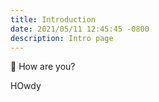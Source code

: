 ```yaml
---
title: Introduction
date: 2021/05/11 12:45:45 -0800
description: Intro page
---
```

:wave: How are you?



HOwdy
